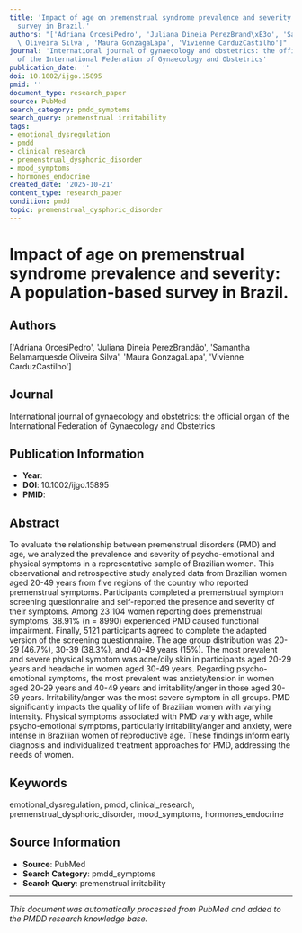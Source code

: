 ```yaml
---
title: 'Impact of age on premenstrual syndrome prevalence and severity: A population-based
  survey in Brazil.'
authors: "['Adriana OrcesiPedro', 'Juliana Dineia PerezBrand\xE3o', 'Samantha Belamarquesde\
  \ Oliveira Silva', 'Maura GonzagaLapa', 'Vivienne CarduzCastilho']"
journal: 'International journal of gynaecology and obstetrics: the official organ
  of the International Federation of Gynaecology and Obstetrics'
publication_date: ''
doi: 10.1002/ijgo.15895
pmid: ''
document_type: research_paper
source: PubMed
search_category: pmdd_symptoms
search_query: premenstrual irritability
tags:
- emotional_dysregulation
- pmdd
- clinical_research
- premenstrual_dysphoric_disorder
- mood_symptoms
- hormones_endocrine
created_date: '2025-10-21'
content_type: research_paper
condition: pmdd
topic: premenstrual_dysphoric_disorder
---
```


# Impact of age on premenstrual syndrome prevalence and severity: A population-based survey in Brazil.

## Authors
['Adriana OrcesiPedro', 'Juliana Dineia PerezBrandão', 'Samantha Belamarquesde Oliveira Silva', 'Maura GonzagaLapa', 'Vivienne CarduzCastilho']

## Journal
International journal of gynaecology and obstetrics: the official organ of the International Federation of Gynaecology and Obstetrics

## Publication Information
- **Year**: 
- **DOI**: 10.1002/ijgo.15895
- **PMID**: 

## Abstract
To evaluate the relationship between premenstrual disorders (PMD) and age, we analyzed the prevalence and severity of psycho-emotional and physical symptoms in a representative sample of Brazilian women. This observational and retrospective study analyzed data from Brazilian women aged 20-49 years from five regions of the country who reported premenstrual symptoms. Participants completed a premenstrual symptom screening questionnaire and self-reported the presence and severity of their symptoms. Among 23 104 women reporting does premenstrual symptoms, 38.91% (n = 8990) experienced PMD caused functional impairment. Finally, 5121 participants agreed to complete the adapted version of the screening questionnaire. The age group distribution was 20-29 (46.7%), 30-39 (38.3%), and 40-49 years (15%). The most prevalent and severe physical symptom was acne/oily skin in participants aged 20-29 years and headache in women aged 30-49 years. Regarding psycho-emotional symptoms, the most prevalent was anxiety/tension in women aged 20-29 years and 40-49 years and irritability/anger in those aged 30-39 years. Irritability/anger was the most severe symptom in all groups. PMD significantly impacts the quality of life of Brazilian women with varying intensity. Physical symptoms associated with PMD vary with age, while psycho-emotional symptoms, particularly irritability/anger and anxiety, were intense in Brazilian women of reproductive age. These findings inform early diagnosis and individualized treatment approaches for PMD, addressing the needs of women.

## Keywords
emotional_dysregulation, pmdd, clinical_research, premenstrual_dysphoric_disorder, mood_symptoms, hormones_endocrine

## Source Information
- **Source**: PubMed
- **Search Category**: pmdd_symptoms
- **Search Query**: premenstrual irritability

---
*This document was automatically processed from PubMed and added to the PMDD research knowledge base.*
